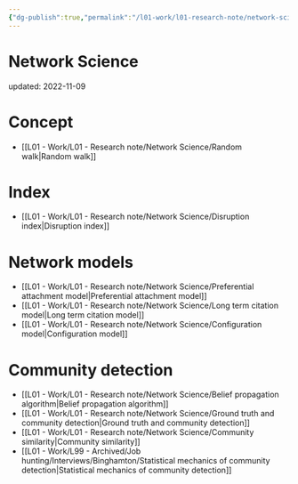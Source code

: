 ```yaml
---
{"dg-publish":true,"permalink":"/l01-work/l01-research-note/network-science/network-science/","dgPassFrontmatter":true}
---
```



# Network Science
updated: 2022-11-09


# Concept
- [[L01 - Work/L01 - Research note/Network Science/Random walk\|Random walk]]

# Index
- [[L01 - Work/L01 - Research note/Network Science/Disruption index\|Disruption index]]

# Network models
- [[L01 - Work/L01 - Research note/Network Science/Preferential attachment model\|Preferential attachment model]]
- [[L01 - Work/L01 - Research note/Network Science/Long term citation model\|Long term citation model]]
- [[L01 - Work/L01 - Research note/Network Science/Configuration model\|Configuration model]]

# Community detection 
- [[L01 - Work/L01 - Research note/Network Science/Belief propagation algorithm\|Belief propagation algorithm]]
- [[L01 - Work/L01 - Research note/Network Science/Ground truth and community detection\|Ground truth and community detection]]
- [[L01 - Work/L01 - Research note/Network Science/Community similarity\|Community similarity]]
- [[L01 - Work/L99 - Archived/Job hunting/Interviews/Binghamton/Statistical mechanics of community detection\|Statistical mechanics of community detection]]